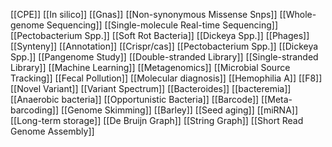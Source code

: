 [[CPE]]
[[In silico]]
[[Gnas]]
[[Non-synonymous Missense Snps]]
[[Whole-genome Sequencing]]
[[Single-molecule Real-time Sequencing]]
[[Pectobacterium Spp.]]
[[Soft Rot Bacteria]]
[[Dickeya Spp.]]
[[Phages]]
[[Synteny]]
[[Annotation]]
[[Crispr/cas]]
[[Pectobacterium Spp.]]
[[Dickeya Spp.]]
[[Pangenome Study]]
[[Double-stranded Library]]
[[Single-stranded Library]]
[[Machine Learning]]
[[Metagenomics]]
[[Microbial Source Tracking]]
[[Fecal Pollution]]
[[Molecular diagnosis]]
[[Hemophilia A]]
[[F8]]
[[Novel Variant]]
[[Variant Spectrum]]
[[Bacteroides]]
[[bacteremia]]
[[Anaerobic bacteria]]
[[Opportunistic Bacteria]]
[[Barcode]]
[[Meta-barcoding]]
[[Genome Skimming]]
[[Barley]]
[[Seed aging]]
[[miRNA]]
[[Long-term storage]]
[[De Bruijn Graph]]
[[String Graph]]
[[Short Read Genome Assembly]]
